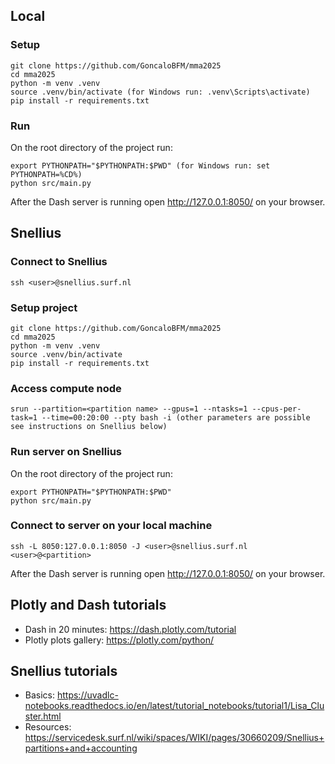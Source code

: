 ## Local
### Setup
```
git clone https://github.com/GoncaloBFM/mma2025
cd mma2025
python -m venv .venv
source .venv/bin/activate (for Windows run: .venv\Scripts\activate)
pip install -r requirements.txt
```

### Run
On the root directory of the project run:
```
export PYTHONPATH="$PYTHONPATH:$PWD" (for Windows run: set PYTHONPATH=%CD%)
python src/main.py
```

After the Dash server is running open http://127.0.0.1:8050/ on your browser.



## Snellius
### Connect to Snellius
```
ssh <user>@snellius.surf.nl 
```

### Setup project
```
git clone https://github.com/GoncaloBFM/mma2025
cd mma2025
python -m venv .venv
source .venv/bin/activate 
pip install -r requirements.txt
```

### Access compute node
```
srun --partition=<partition name> --gpus=1 --ntasks=1 --cpus-per-task=1 --time=00:20:00 --pty bash -i (other parameters are possible see instructions on Snellius below)
```

### Run server on Snellius
On the root directory of the project run:
```
export PYTHONPATH="$PYTHONPATH:$PWD" 
python src/main.py
```

### Connect to server on your local machine
```
ssh -L 8050:127.0.0.1:8050 -J <user>@snellius.surf.nl <user>@<partition>
```

After the Dash server is running open http://127.0.0.1:8050/ on your browser.


## Plotly and Dash tutorials
- Dash in 20 minutes: https://dash.plotly.com/tutorial
- Plotly plots gallery: https://plotly.com/python/

## Snellius tutorials
- Basics: https://uvadlc-notebooks.readthedocs.io/en/latest/tutorial_notebooks/tutorial1/Lisa_Cluster.html
- Resources: https://servicedesk.surf.nl/wiki/spaces/WIKI/pages/30660209/Snellius+partitions+and+accounting




